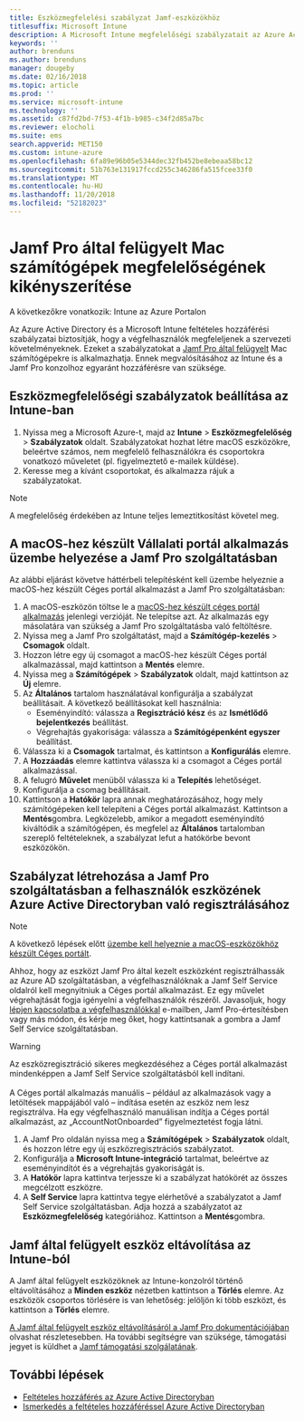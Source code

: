 ```yaml
---
title: Eszközmegfelelési szabályzat Jamf-eszközökhöz
titlesuffix: Microsoft Intune
description: A Microsoft Intune megfelelőségi szabályzatait az Azure Active Directory feltételes hozzáférésével használva biztonságossá teheti a Jamf által kezelt eszközöket.
keywords: ''
author: brenduns
ms.author: brenduns
manager: dougeby
ms.date: 02/16/2018
ms.topic: article
ms.prod: ''
ms.service: microsoft-intune
ms.technology: ''
ms.assetid: c87fd2bd-7f53-4f1b-b985-c34f2d85a7bc
ms.reviewer: elocholi
ms.suite: ems
search.appverid: MET150
ms.custom: intune-azure
ms.openlocfilehash: 6fa89e96b05e5344dec32fb452be8ebeaa58bc12
ms.sourcegitcommit: 51b763e131917fccd255c346286fa515fcee33f0
ms.translationtype: MT
ms.contentlocale: hu-HU
ms.lasthandoff: 11/20/2018
ms.locfileid: "52182023"
---
```

# <a name="enforce-compliance-on-macs-managed-with-jamf-pro"></a>Jamf Pro által felügyelt Mac számítógépek megfelelőségének kikényszerítése

A következőkre vonatkozik: Intune az Azure Portalon

Az Azure Active Directory és a Microsoft Intune feltételes hozzáférési szabályzatai biztosítják, hogy a végfelhasználók megfeleljenek a szervezeti követelményeknek. Ezeket a szabályzatokat a [Jamf Pro által felügyelt](conditional-access-integrate-jamf.md) Mac számítógépekre is alkalmazhatja. Ennek megvalósításához az Intune és a Jamf Pro konzolhoz egyaránt hozzáférésre van szüksége.

## <a name="set-up-device-compliance-policies-in-intune"></a>Eszközmegfelelőségi szabályzatok beállítása az Intune-ban

1. Nyissa meg a Microsoft Azure-t, majd az **Intune** > **Eszközmegfelelőség** > **Szabályzatok** oldalt. Szabályzatokat hozhat létre macOS eszközökre, beleértve számos, nem megfelelő felhasználókra és csoportokra vonatkozó műveletet (pl. figyelmeztető e-mailek küldése).
2. Keresse meg a kívánt csoportokat, és alkalmazza rájuk a szabályzatokat.

> [!Note]
> A megfelelőség érdekében az Intune teljes lemeztitkosítást követel meg.

## <a name="deploy-the-company-portal-app-for-macos-in-jamf-pro"></a>A macOS-hez készült Vállalati portál alkalmazás üzembe helyezése a Jamf Pro szolgáltatásban

Az alábbi eljárást követve háttérbeli telepítésként kell üzembe helyeznie a macOS-hez készült Céges portál alkalmazást a Jamf Pro szolgáltatásban:

1. A macOS-eszközön töltse le a [macOS-hez készült céges portál alkalmazás](https://go.microsoft.com/fwlink/?linkid=862280) jelenlegi verzióját. Ne telepítse azt. Az alkalmazás egy másolatára van szükség a Jamf Pro szolgáltatásba való feltöltésre.
2. Nyissa meg a Jamf Pro szolgáltatást, majd a **Számítógép-kezelés** > **Csomagok** oldalt.
3. Hozzon létre egy új csomagot a macOS-hez készült Céges portál alkalmazással, majd kattintson a **Mentés** elemre.
4. Nyissa meg a **Számítógépek** > **Szabályzatok** oldalt, majd kattintson az **Új** elemre.
5. Az **Általános** tartalom használatával konfigurálja a szabályzat beállításait. A következő beállításokat kell használnia:
   - Eseményindító: válassza a **Regisztráció kész** és az **Ismétlődő bejelentkezés** beállítást.
   - Végrehajtás gyakorisága: válassza a **Számítógépenként egyszer** beállítást.
6. Válassza ki a **Csomagok** tartalmat, és kattintson a **Konfigurálás** elemre.
7. A **Hozzáadás** elemre kattintva válassza ki a csomagot a Céges portál alkalmazással.
8. A felugró **Művelet** menüből válassza ki a **Telepítés** lehetőséget.
9. Konfigurálja a csomag beállításait.
10. Kattintson a **Hatókör** lapra annak meghatározásához, hogy mely számítógépeken kell telepíteni a Céges portál alkalmazást. Kattintson a **Mentés**gombra. Legközelebb, amikor a megadott eseményindító kiváltódik a számítógépen, és megfelel az **Általános** tartalomban szereplő feltételeknek, a szabályzat lefut a hatókörbe bevont eszközökön.

## <a name="create-a-policy-in-jamf-pro-to-have-users-register-their-devices-with-azure-active-directory"></a>Szabályzat létrehozása a Jamf Pro szolgáltatásban a felhasználók eszközének Azure Active Directoryban való regisztrálásához

> [!NOTE]
> A következő lépések előtt [üzembe kell helyeznie a macOS-eszközökhöz készült Céges portált](conditional-access-assign-jamf.md#require-the-company-portal-app-for-macos).  

Ahhoz, hogy az eszközt Jamf Pro által kezelt eszközként regisztrálhassák az Azure AD szolgáltatásban, a végfelhasználóknak a Jamf Self Service oldalról kell megnyitniuk a Céges portál alkalmazást. Ez egy művelet végrehajtását fogja igényelni a végfelhasználók részéről. Javasoljuk, hogy [lépjen kapcsolatba a végfelhasználókkal](end-user-educate.md) e-mailben, Jamf Pro-értesítésben vagy más módon, és kérje meg őket, hogy kattintsanak a gombra a Jamf Self Service szolgáltatásban.

> [!WARNING]
> Az eszközregisztráció sikeres megkezdéséhez a Céges portál alkalmazást mindenképpen a Jamf Self Service szolgáltatásból kell indítani. <br><br>A Céges portál alkalmazás manuális – például az alkalmazások vagy a letöltések mappájából való – indítása esetén az eszköz nem lesz regisztrálva. Ha egy végfelhasználó manuálisan indítja a Céges portál alkalmazást, az „AccountNotOnboarded” figyelmeztetést fogja látni.

1. A Jamf Pro oldalán nyissa meg a **Számítógépek** > **Szabályzatok** oldalt, és hozzon létre egy új eszközregisztrációs szabályzatot.
2. Konfigurálja a **Microsoft Intune-integráció** tartalmat, beleértve az eseményindítót és a végrehajtás gyakoriságát is.
3. A **Hatókör** lapra kattintva terjessze ki a szabályzat hatókörét az összes megcélzott eszközre.
4. A **Self Service** lapra kattintva tegye elérhetővé a szabályzatot a Jamf Self Service szolgáltatásban. Adja hozzá a szabályzatot az **Eszközmegfelelőség** kategóriához. Kattintson a **Mentés**gombra.

## <a name="removing-a-jamf-managed-device-from-intune"></a>Jamf által felügyelt eszköz eltávolítása az Intune-ból

A Jamf által felügyelt eszközöknek az Intune-konzolról történő eltávolításához a **Minden eszköz** nézetben kattintson a **Törlés** elemre. Az eszközök csoportos törlésére is van lehetőség: jelöljön ki több eszközt, és kattintson a **Törlés** elemre.

[A Jamf által felügyelt eszköz eltávolításáról a Jamf Pro dokumentációjában](https://www.jamf.com/jamf-nation/articles/80/unmanaging-computers-while-preserving-their-inventory-information) olvashat részletesebben. Ha további segítségre van szüksége, támogatási jegyet is küldhet a [Jamf támogatási szolgálatának](https://www.jamf.com/support/). 

## <a name="next-steps"></a>További lépések

- [Feltételes hozzáférés az Azure Active Directoryban](https://docs.microsoft.com/azure/active-directory/active-directory-conditional-access-azure-portal)
- [Ismerkedés a feltételes hozzáféréssel Azure Active Directoryban](https://docs.microsoft.com/azure/active-directory/active-directory-conditional-access-azure-portal-get-started)
